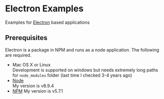 # Electron Examples
Examples for [Electron](https://electronjs.org/) based applications

## Prerequisites

Electron is a package in NPM and runs as a node application. The following are required.

- Mac OS X or Linux  
    Development is supported on windows but needs extremely long paths for `node_modules` folder (last time I checked 3-4 years ago)
- [Node](https://nodejs.org)   
    My version is v8.9.4
- [NPM](https://www.npmjs.com/)
    My version is v5.7.1



